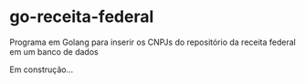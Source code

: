 # go-receita-federal
Programa em Golang para inserir os CNPJs do repositório da receita federal em um banco de dados

Em construção...